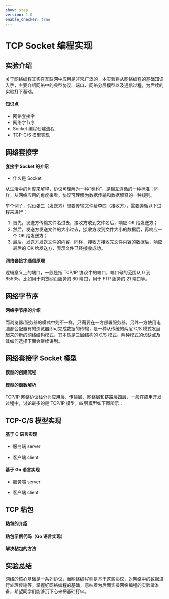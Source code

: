 ```yaml
---
show: step
version: 1.0
enable_checker: true
---
```


# TCP Socket 编程实现

## 实验介绍

关于网络编程其实在互联网中应用是非常广泛的，本实验将从网络编程的基础知识入手，主要介绍网络中的典型协议、端口、网络分层模型以及通信过程，为后续的实验打下基础。

#### 知识点

- 网络套接字
- 网络字节序
- Socket 编程创建流程
- TCP-C/S 模型实现

## 网络套接字

#### 套接字 Socket 的介绍

- 什么是 Socket

从生活中的角度来解释，协议可理解为一种“契约”，是相互遵循的一种标准；同样，从网络应用的角度来看，协议可理解为数据传输和数据解释的一种规则。

举个例子，假设张三（发送方）想要传输文件给李四（接收方），需要遵循以下过程来进行：

1. 首先，发送方传输文件名过去，接收方收到文件名后，响应 OK 给发送方；
2. 然后，发送方发送文件的大小过去，接收方收到文件大小的数据后，再响应一个 OK 给发送方；
3. 最后，发送方发送文件的内容，同样，接收方接收完文件内容的数据后，响应最后的 OK 给发送方，表示文件已经接收成功。

#### 网络套接字通信原理

逻辑意义上的端口，一般是指 TCP/IP 协议中的端口，端口号的范围从 0 到 65535，比如用于浏览网页服务的 80 端口，用于 FTP 服务的 21 端口等。

## 网络字节序

#### 网络字节序的介绍

而浏览器/服务器的模式中则不一样，只需要在一方部署服务器，另外一方使用电脑都会配置有的浏览器即可完成数据的传输，是一种从传统的两层 C/S 模式发展起来的新的网络结构模式，其本质是三层结构的 C/S 模式。两种模式的优缺点及其如何选择下面会继续讲到。



## 网络套接字 Socket 模型

#### 模型的创建流程

#### 模型的函数解析

TCP/IP 网络协议栈分为应用层、传输层、网络层和链路层四层，一般在应用开发过程中，讨论最多的是 TCP/IP 模型。四层模型如下图所示：



## TCP-C/S 模型实现

#### 基于 C 语言实现

- 服务端 server

- 客户端 client

#### 基于 Go 语言实现

- 服务端 server

- 客户端 client




## TCP 粘包

#### 粘包的介绍

#### 粘包示例代码（Go 语言实现）

#### 解决粘包的方法



## 实验总结

网络的核心基础是一系列协议，而网络编程则是基于这些协议，对网络中的数据进行处理传输等。掌握好网络编程的基础，意味着为后面实操网络编程的实验做准备，希望同学们能够沉下心来把基础打牢。
